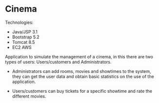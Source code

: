 # Cinema

Technologies:
   * Java/JSP 3.1
   * Bootstrap 5.2
   * Tomcat 8.5
   * EC2 AWS


Application to simulate the management of a cinema, in this there are two types of users: Users/customers and Administrators.

* Administrators can add rooms, movies and showtimes to the system, they can get the user data and obtain basic statistics on the use of the application.

* Users/customers can buy tickets for a specific showtime and rate the different movies.
